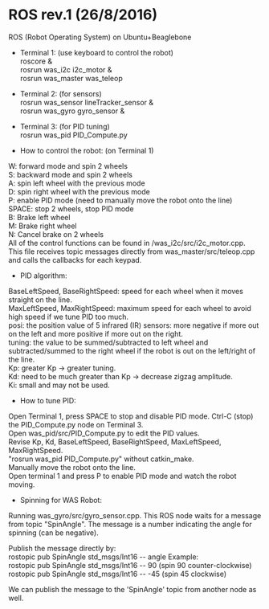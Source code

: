 # ROS rev.1 (26/8/2016)
ROS (Robot Operating System) on Ubuntu+Beaglebone

+ Terminal 1: (use keyboard to control the robot)  
roscore &  
rosrun was_i2c i2c_motor &  
rosrun was_master was_teleop  

+ Terminal 2: (for sensors)  
rosrun was_sensor lineTracker_sensor &  
rosrun was_gyro gyro_sensor &  

+ Terminal 3: (for PID tuning)  
rosrun was_pid PID_Compute.py  


+ How to control the robot: (on Terminal 1)   

W: forward mode and spin 2 wheels  
S: backward mode and spin 2 wheels  
A: spin left wheel with the previous mode  
D: spin right wheel with the previous mode  
P: enable PID mode (need to manually move the robot onto the line)  
SPACE: stop 2 wheels, stop PID mode  
B: Brake left wheel  
M: Brake right wheel  
N: Cancel brake on 2 wheels  
All of the control functions can be found in /was_i2c/src/i2c_motor.cpp. This file receives topic messages directly from was_master/src/teleop.cpp and calls the callbacks for each keypad.  

+ PID algorithm:  

BaseLeftSpeed, BaseRightSpeed: speed for each wheel when it moves straight on the line.  
MaxLeftSpeed, MaxRightSpeed: maximum speed for each wheel to avoid high speed if we tune PID too much.  
posi: the position value of 5 infrared (IR) sensors: more negative if more out on the left and more positive if more out on the right.  
tuning: the value to be summed/subtracted to left wheel and subtracted/summed to the right wheel if the robot is out on the left/right of the line.  
Kp: greater Kp -> greater tuning.  
Kd: need to be much greater than Kp -> decrease zigzag amplitude.  
Ki: small and may not be used.  

+ How to tune PID:  

Open Terminal 1, press SPACE to stop and disable PID mode.
Ctrl-C (stop) the PID_Compute.py node on Terminal 3.  
Open was_pid/src/PID_Compute.py to edit the PID values.  
Revise Kp, Kd, BaseLeftSpeed, BaseRightSpeed, MaxLeftSpeed, MaxRightSpeed.  
"rosrun was_pid PID_Compute.py" without catkin_make.  
Manually move the robot onto the line.  
Open terminal 1 and press P to enable PID mode and watch the robot moving.   

+ Spinning for WAS Robot:  

Running was_gyro/src/gyro_sensor.cpp. This ROS node waits for a message from topic "SpinAngle". The message is a number indicating the angle for spinning (can be negative).    

Publish the message directly by:  
rostopic pub SpinAngle std_msgs/Int16 -- angle
Example:  
rostopic pub SpinAngle std_msgs/Int16 -- 90 (spin 90 counter-clockwise)  
rostopic pub SpinAngle std_msgs/Int16 -- -45 (spin 45 clockwise)  

We can publish the message to the 'SpinAngle' topic from another node as well.  
